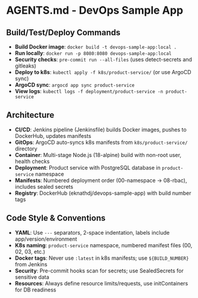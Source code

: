 # AGENTS.md - DevOps Sample App

## Build/Test/Deploy Commands
- **Build Docker image**: `docker build -t devops-sample-app:local .`
- **Run locally**: `docker run -p 8080:8080 devops-sample-app:local`
- **Security checks**: `pre-commit run --all-files` (uses detect-secrets and gitleaks)
- **Deploy to k8s**: `kubectl apply -f k8s/product-service/` (or use ArgoCD sync)
- **ArgoCD sync**: `argocd app sync product-service`
- **View logs**: `kubectl logs -f deployment/product-service -n product-service`

## Architecture
- **CI/CD**: Jenkins pipeline (Jenkinsfile) builds Docker images, pushes to DockerHub, updates manifests
- **GitOps**: ArgoCD auto-syncs k8s manifests from `k8s/product-service/` directory
- **Container**: Multi-stage Node.js (18-alpine) build with non-root user, health checks
- **Deployment**: Product service with PostgreSQL database in `product-service` namespace
- **Manifests**: Numbered deployment order (00-namespace → 08-rbac), includes sealed secrets
- **Registry**: DockerHub (eknathdj/devops-sample-app) with build number tags

## Code Style & Conventions
- **YAML**: Use `---` separators, 2-space indentation, labels include app/version/environment
- **K8s naming**: `product-service` namespace, numbered manifest files (00, 02, 03, etc.)
- **Docker tags**: Never use `:latest` in k8s manifests; use `${BUILD_NUMBER}` from Jenkins
- **Security**: Pre-commit hooks scan for secrets; use SealedSecrets for sensitive data
- **Resources**: Always define resource limits/requests, use initContainers for DB readiness
